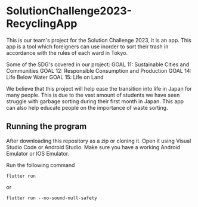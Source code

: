 # SolutionChallenge2023-RecyclingApp
This is our team's project for the Solution Challenge 2023, it is an app. This app is a tool which foreigners can use inorder to sort their trash in accordance with the rules of each ward in Tokyo. 


Some of the SDG's covered in our project:
    GOAL 11: Sustainable Cities and Communities
    GOAL 12: Responsible Consumption and Production
    GOAL 14: Life Below Water
    GOAL 15: Life on Land


We believe that this project will help ease the transition into life in Japan for many people. This is due to the vast amount of students we have seen struggle with garbage sorting during their first month in Japan. This app can also help educate people on the importance of waste sorting.

## Running the program

After downloading this repository as a zip or cloning it. Open it using Visual Studio Code or Android Studio. Make sure you have a working Android Emulator or IOS Emulator.

Run the following command

    flutter run

or

    flutter run --no-sound-null-safety  




